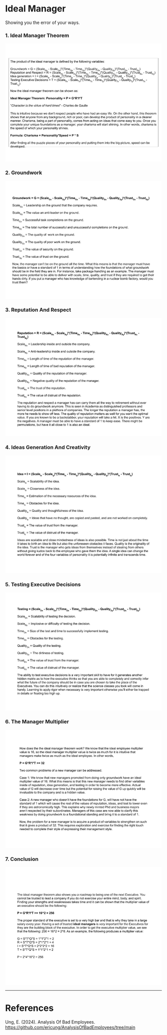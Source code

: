 # Ideal Manager

Showing you the error of your ways.

### 1. Ideal Manager Theorem

![01IdealManagerTheorem](Resources/01IdealManagerTheorem.jpg)

### 2. Groundwork

![02Groundwork](Resources/02Groundwork.jpg)

### 3. Reputation And Respect

![03ReputationAndRespect](Resources/03ReputationAndRespect.jpg)

### 4. Ideas Generation And Creativity

![04IdeaGenerationAndCreativity](Resources/04IdeaGenerationAndCreativity.jpg)

### 5. Testing Executive Decisions

![05TestingExecutiveDecisions](Resources/05TestingExecutiveDecisions.jpg)

### 6. The Manager Multiplier

![06TheManagerMultiplier](Resources/06TheManagerMultiplier.jpg)

### 7. Conclusion

![07Conclusion](Resources/07Conclusion.jpg)

-----

# References

Ung, E. (2024). Analysis Of Bad Employees. https://github.com/ericung/AnalysisOfBadEmployees/tree/main

